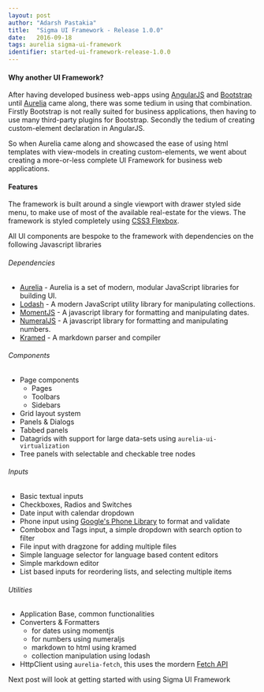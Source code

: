 ```yaml
---
layout: post
author: "Adarsh Pastakia"
title:  "Sigma UI Framework - Release 1.0.0"
date:   2016-09-18
tags: aurelia sigma-ui-framework
identifier: started-ui-framework-release-1.0.0
---
```


#### Why another UI Framework?

After having developed business web-apps using [AngularJS] and [Bootstrap] until [Aurelia] came along, there was some tedium in using that combination. 
Firstly Bootstrap is not really suited for business applications, then having to use many third-party plugins for Bootstrap. 
Secondly the tedium of creating custom-element declaration in AngularJS. 

So when Aurelia came along and showcased the ease of using html templates with view-models in creating custom-elements, we went about creating a more-or-less complete UI Framework for business web applications.


#### Features

The framework is built around a single viewport with drawer styled side menu, to make use of most of the available real-estate for the views. 
The framework is styled completely using [CSS3 Flexbox].

All UI components are bespoke to the framework with dependencies on the following Javascript libraries

###### Dependencies
* [Aurelia] - Aurelia is a set of modern, modular JavaScript libraries for building UI.
* [Lodash] - A modern JavaScript utility library for manipulating collections.
* [MomentJS] - A javascript library for formatting and manipulating dates.
* [NumeralJS] - A javascript library for formatting and manipulating numbers.
* [Kramed] - A markdown parser and compiler

###### Components
* Page components
  - Pages
  - Toolbars
  - Sidebars
* Grid layout system
* Panels & Dialogs
* Tabbed panels
* Datagrids with support for large data-sets using `aurelia-ui-virtualization`
* Tree panels with selectable and checkable tree nodes

###### Inputs
* Basic textual inputs
* Checkboxes, Radios and Switches
* Date input with calendar dropdown
* Phone input using [Google's Phone Library] to format and validate
* Combobox and Tags input, a simple dropdown with search option to filter
* File input with dragzone for adding multiple files
* Simple language selector for language based content editors
* Simple markdown editor
* List based inputs for reordering lists, and selecting multiple items

###### Utilities
* Application Base, common functionalities
* Converters & Formatters
  - for dates using momentjs
  - for numbers using numeraljs
  - markdown to html using kramed
  - collection manipulation using lodash
* HttpClient using `aurelia-fetch`, this uses the mordern [Fetch API]


Next post will look at getting started with using Sigma UI Framework


[Bootstrap]://getbootstrap.com
[AngularJS]://angularjs.org
[Aurelia]://aurelia.io/hub.html
[Lodash]://lodash.com/docs
[MomentJS]://momentjs.com/docs
[NumeralJS]://numeraljs.com
[Kramed]://github.com/GitbookIO/kramed
[Fetch API]://developer.mozilla.org/en/docs/Web/API/Fetch_API
[Google's Phone Library]://github.com/googlei18n/libphonenumber/tree/master/javascript
[CSS3 Flexbox]://css-tricks.com/snippets/css/a-guide-to-flexbox/
